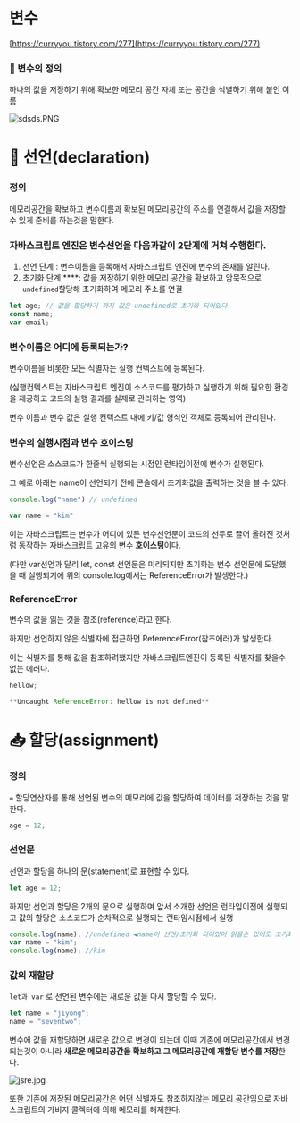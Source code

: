 # 변수

[https://curryyou.tistory.com/277](https://curryyou.tistory.com/277)

### **📕** 변수의 정의

하나의 값을 저장하기 위해 확보한 메모리 공간 자체 또는 공간을 식별하기 위해 붙인 이름

![sdsds.PNG](%E1%84%87%E1%85%A7%E1%86%AB%E1%84%89%E1%85%AE%20ad660cf116584749bbfb47ad780f09bb/sdsds.png)

# **📜 선언(declaration)**

### 정의

메모리공간을 확보하고 변수이름과 확보된 메모리공간의 주소를 연결해서 값을 저장할 수 있게 준비를 하는것을 말한다.

### **자바스크립트 엔진은 변수선언을 다음과같이 2단계에 거쳐 수행한다.**

1. 선언 단계 : 변수이름을 등록해서 자바스크립트 엔진에 변수의 존재를 알린다.
2. 초기화 단계 ****: 값을 저장하기 위한 메모리 공간을 확보하고 암묵적으로 `undefined`할당해 초기화하여 메모리 주소를 연결

```jsx
let age; // 값을 할당하기 까지 값은 undefined로 초기화 되어있다.
const name;
var email;
```

### **변수이름은 어디에 등록되는가?**

변수이름을 비롯한 모든 식별자는 실행 컨텍스트에 등록된다.

(실행컨텍스트는 자바스크립트 엔진이 소스코드를 평가하고 실행하기 위해 필요한 환경을 제공하고 코드의 실행 결과를 실제로 관리하는 영역)

변수 이름과 변수 값은 실행 컨텍스트 내에 키/값 형식인 객체로 등록되어 관리된다.

### **변수의 실행시점과 변수 호이스팅**

변수선언은 소스코드가 한줄씩 실행되는 시점인 런타임이전에 변수가 실행된다.

그 예로 아래는 name이 선언되기 전에 콘솔에서 초기화값을 출력하는 것을 볼 수 있다.

```jsx
console.log("name") // undefined

var name = "kim"
```

이는 자바스크립트는 변수가 어디에 있든 변수선언문이 코드의 선두로 끌어 올려진 것처럼 동작하는 자바스크립트 고유의 변수 **호이스팅**이다.

(다만 var선언과 달리 let, const 선언문은 미리되지만 초기화는 변수 선언문에 도달했을 때 실행되기에 위의 console.log에서는 ReferenceError가 발생한다.)

### **ReferenceError**

변수의 값을 읽는 것을 참조(reference)라고 한다.

하지만 선언하지 않은 식별자에 접근하면 ReferenceError(참조에러)가 발생한다.

이는 식별자를 통해 값을 참조하려했지만 자바스크립트엔진이 등록된 식별자를 찾을수 없는 에러다.

```jsx
hellow;

**Uncaught ReferenceError: hellow is not defined**
```

# **📥** 할당(assignment)

### 정의

`=`  할당연산자를 통해 선언된 변수의 메모리에 값을 할당하여 데이터를 저장하는 것을 말한다.

```jsx
age = 12;
```

### 선언문

선언과 할당을 하나의 문(statement)로 표현할 수 있다.

```jsx
let age = 12;
```

하지만 선언과 할당은 2개의 문으로 실행하며 앞서 소개한 선언은 런타임이전에 실행되고 값의 할당은 소스코드가 순차적으로 실행되는 런타임시점에서 실행

```jsx
console.log(name); //undefined ◀name이 선언/초기화 되어있어 읽을순 있어도 초기화값만 존재
var name = "kim";
console.log(name); //kim
```

### 값의 재할당

`let과 var` 로 선언된 변수에는 새로운 값을 다시 할당할 수 있다.

```jsx
let name = "jiyong";
name = "seventwo";
```

변수에 값을 재할당하면 새로운 값으로 변경이 되는데 이때 기존에 메모리공간에서 변경되는것이 아니라 **새로운 메모리공간을 확보하고 그 메모리공간에 재할당 변수를 저장**한다.

![jsre.jpg](%E1%84%87%E1%85%A7%E1%86%AB%E1%84%89%E1%85%AE%20ad660cf116584749bbfb47ad780f09bb/jsre.jpg)

또한 기존에 저장된 메모리공간은 어떤 식별자도 참조하지않는 메모리 공간임으로 자바스크립트의 가비지 콜렉터에 의해 메모리를 해제한다.